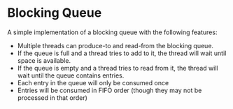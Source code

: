 # Blocking Queue
A simple implementation of a blocking queue with the following features:
* Multiple threads can produce-to and read-from the blocking queue.
* If the queue is full and a thread tries to add to it, the thread will wait until space is available.
* If the queue is empty and a thread tries to read from it, the thread will wait until the queue contains entries.
* Each entry in the queue will only be consumed once
* Entries will be consumed in FIFO order (though they may not be processed in that order)